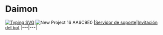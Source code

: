 # Daimon
[![Typing SVG](https://readme-typing-svg.herokuapp.com?color=FF0055&lines=Presentamos+a+Daimon;La+mejor+bot+de+Discord;Hecha+por+Cyberghxst)](https://git.io/typing-svg)
![New Project 16  AA6C9E0](https://user-images.githubusercontent.com/92705245/161472094-f2eea02e-b625-46d1-b1ae-db8bbf815e09.png)
|[Servidor de soporte](https://discord.gg/vmxz3nFxd6)|[Invitación del bot](https://discord.com/oauth2/authorize?client_id=869337799613112320&permissions=8&scope=bot%20applications.commands)
|---|---|
